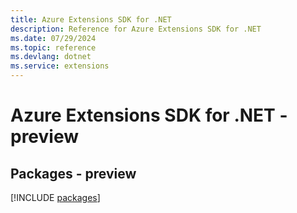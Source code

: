 ```yaml
---
title: Azure Extensions SDK for .NET
description: Reference for Azure Extensions SDK for .NET
ms.date: 07/29/2024
ms.topic: reference
ms.devlang: dotnet
ms.service: extensions
---
```

# Azure Extensions SDK for .NET - preview
## Packages - preview
[!INCLUDE [packages](extensions-index.md)]